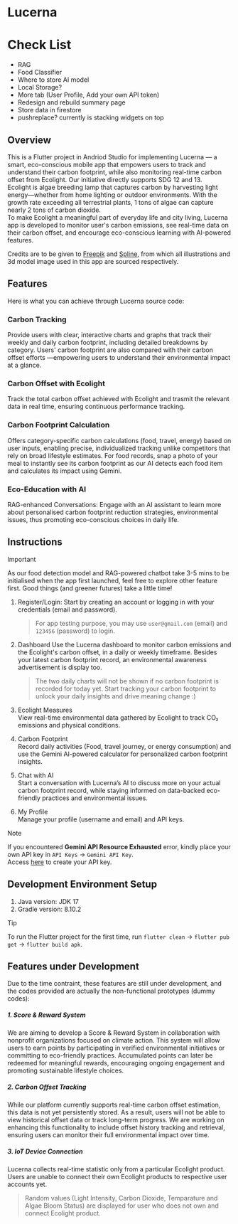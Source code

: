 # Lucerna

# Check List
- RAG
- Food Classifier
- Where to store AI model
- Local Storage?
- More tab (User Profile, Add your own API token)
- Redesign and rebuild summary page
- Store data in firestore
- pushreplace? currently is stacking widgets on top

## Overview
This is a Flutter project in Andriod Studio for implementing Lucerna — a smart, eco-conscious mobile app that empowers users to track and understand their carbon footprint, while also monitoring real-time carbon offset from Ecolight. Our initiative directly supports SDG 12 and 13.  
Ecolight is algae breeding lamp that captures carbon by harvesting light energy—whether from home lighting or outdoor environments. With the growth rate exceeding all terrestrial plants, 1 tons of algae can capture nearly 2 tons of carbon dioxide.  
To make Ecolight a meaningful part of everyday life and city living, Lucerna app is developed to monitor user's carbon emissions, see real-time data on their carbon offset, and encourage eco-conscious learning with AI-powered features.   

Credits are to be given to [Freepik](https://www.freepik.com/) and [Spline](https://spline.design/), from which all illustrations and 3d model image used in this app are sourced respectively.



## Features
Here is what you can achieve through Lucerna source code:


### Carbon Tracking
Provide users with clear, interactive charts and graphs that track their weekly and daily carbon footprint, including detailed breakdowns by category.
Users' carbon footprint are also compared with their carbon offset efforts —empowering users to understand their environmental impact at a glance.

### Carbon Offset with Ecolight
Track the total carbon offset achieved with Ecolight and trasmit the relevant data in real time, ensuring continuous performance tracking.

### Carbon Footprint Calculation
Offers category-specific carbon calculations (food, travel, energy) based on user inputs, enabling precise, individualized tracking unlike competitors that rely on broad lifestyle estimates. For food records, snap a photo of your meal to instantly see its carbon footprint as our AI detects each food item and calculates its impact using Gemini.

### Eco-Education with AI
RAG-enhanced Conversations: Engage with an AI assistant to learn more about personalised carbon footprint reduction strategies, environmental issues, thus promoting eco-conscious choices in daily life.



## Instructions
> [!IMPORTANT]  
> As our food detection model and RAG-powered chatbot take 3-5 mins to be initialised when the app first launched, feel free to explore other feature first. Good things (and greener futures) take a little time!

  
1. Register/Login:
   Start by creating an account or logging in with your credentials (email and password).
   > For app testing purpose, you may use `user@gmail.com` (email) and `123456` (password) to login.     


2. Dashboard
   Use the Lucerna dashboard to monitor carbon emissions and the Ecolight's carbon offset, in a daily or weekly timeframe.
   Besides your latest carbon footprint record, an environmental awareness advertisement is display too.
   > The two daily charts will not be shown if no carbon footprint is recorded for today yet. Start tracking your carbon footprint to unlock your daily insights and drive meaning change :)
   
4. Ecolight Measures   
   View real-time environmental data gathered by Ecolight to track CO₂ emissions and physical conditions.
   
5. Carbon Footprint   
   Record daily activities (Food, travel journey, or energy consumption) and use the Gemini AI-powered calculator for personalized carbon footprint insights.
   
6. Chat with AI   
   Start a conversation with Lucerna’s AI to discuss more on your actual carbon footprint record, while staying informed on data-backed eco-friendly practices and environmental issues.

7. My Profile   
   Manage your profile (username and email) and API keys.
  > [!NOTE]  
  > If you encountered **Gemini API Resource Exhausted** error, kindly place your own API key in `API Keys` -> `Gemini API Key`.     
  > Access [here](https://makersuite.google.com/app/apikey) to create your API key.



## Development Environment Setup  


1. Java version: JDK 17
2. Gradle version: 8.10.2

> [!TIP]  
> To run the Flutter project for the first time, run `flutter clean` -> `flutter pub get` -> `flutter build apk`.



## Features under Development
Due to the time contraint, these features are still under development, and the codes provided are actually the non-functional prototypes (dummy codes):


##### 1. Score & Reward System
We are aiming to develop a Score & Reward System in collaboration with nonprofit organizations focused on climate action. This system will allow users to earn points by participating in verified environmental initiatives or committing to eco-friendly practices. Accumulated points can later be redeemed for meaningful rewards, encouraging ongoing engagement and promoting sustainable lifestyle choices.

##### 2. Carbon Offset Tracking
While our platform currently supports real-time carbon offset estimation, this data is not yet persistently stored. As a result, users will not be able to view historical offset data or track long-term progress. We are working on enhancing this functionality to include offset history tracking and retrieval, ensuring users can monitor their full environmental impact over time.

##### 3. IoT Device Connection
Lucerna collects real-time statistic only from a particular Ecolight product. Users are unable to connect their own Ecolight products to respective user accounts yet.
  > Random values (Light Intensity, Carbon Dioxide, Temparature and Algae Bloom Status) are displayed for user who does not own and connect Ecolight product.
